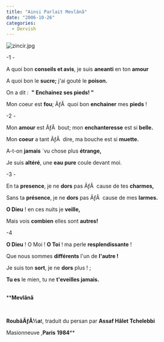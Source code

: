 ```yaml
---
title: "Ainsi Parlait Mevlânâ"
date: "2006-10-26"
categories: 
  - Dervish
---
```


![zincir.jpg](../uploads/2006/10/zincir.kucukresim.jpg)

\-1 ­-

A quoi bon **conseils et avis**, je suis **aneanti** en ton **amour**

A quoi bon le **sucre;** j'ai gouté le **poison.**

On a dit :  **" Enchainez ses pieds! "**

Mon coeur est **fou**; ÃƒÂ  quoi bon **enchainer** mes **pieds** !

\-2 ­-

Mon **amour** est ÃƒÂ  bout; mon **enchanteresse** est si **belle.**

Mon **coeur** a tant ÃƒÂ  dire, ma bouche est si **muette.**

A-t-on **jamais** \`vu chose plus **étrange,**

Je suis **altéré**, une **eau pure** coule devant moi.

\-3 ­-

En ta **presence**, je ne **dors** pas ÃƒÂ  cause de tes **charmes,**

Sans ta **présence**, je ne **dors** pas ÃƒÂ  cause de mes **larmes.**

**O Dieu** ! en ces nuits je **veille,**

Mais vois **combien** elles sont **autres!**

\-4 ­

**O Dieu** ! O Moi ! **O Toi** ! ma perle **resplendissante** !

Que nous sommes **différents** l'un de **l'autre !**

Je suis ton **sort**, je ne **dors** plus ! ;

**Tu es** le mien, tu ne **t'eveilles jamais.**

                                                                                                                 ****Mevlânâ**

  

**RoubâÃƒÂ½a**t, traduit du persan par **Assaf Hâlet Tchelebbi**

Masionneuve ,**Paris** **1984****
